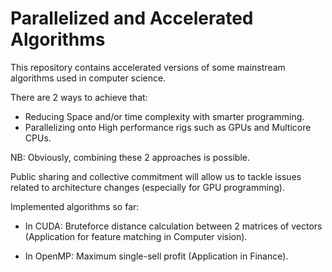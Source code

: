 Parallelized and Accelerated Algorithms
=======================================

This repository contains accelerated versions of some mainstream algorithms used in computer science.

There are 2 ways to achieve that:

- Reducing Space and/or time complexity with smarter programming.
- Parallelizing onto High performance rigs such as GPUs and Multicore CPUs.

NB: Obviously, combining these 2 approaches is possible.

Public sharing and collective commitment will allow us to tackle issues related to architecture changes (especially for GPU programming).

Implemented algorithms so far:

- In CUDA: Bruteforce distance calculation between 2 matrices of vectors (Application for feature matching in Computer vision).

- In OpenMP: Maximum single-sell profit (Application in Finance).

